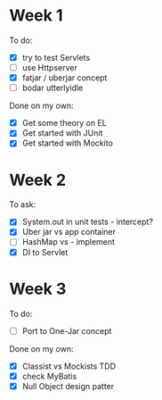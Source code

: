 # Week 1
To do:
* [x] try to test Servlets
* [ ] use Httpserver
* [x] fatjar / uberjar concept
* [ ] bodar utterlyidle

Done on my own:
* [x] Get some theory on EL
* [x] Get started with JUnit
* [x] Get started with Mockito

# Week 2
To ask:
* [x] System.out in unit tests - intercept?
* [x] Uber jar vs app container
* [ ] HashMap vs []() - implement
* [x] DI to Servlet

# Week 3
To do:
* [ ] Port to One-Jar concept

Done on my own:
* [x] Classist vs Mockists TDD
* [x] check MyBatis
* [x] Null Object design patter